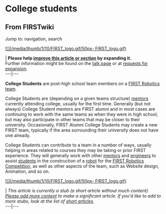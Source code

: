 # College students

## From FIRSTwiki

Jump to: navigation, search

[![](/media/thumb/1/10/FIRST_logo.gif/50px-
FIRST_logo.gif)](Image:FIRST_logo.gif)

| **Please help [improve this article or section](http://www.firstwiki.net/index.php?title=College_students&action=edit "http://www.firstwiki.net/index.php?title=College_students&action=edit") by expanding it.**<br>
Further information might be found on the [talk page](/index.php?title=Talk:College_students&action=edit "Talk:College
students") or at [requests for expansion](FIRSTwiki:Requests_for_expansion "FIRSTwiki:Requests for
expansion").<br>
---|---

**College Students** are post-high school team members on a [FIRST Robotics team](FIRST_Robotics_team "FIRST Robotics team").

College Students are (depending on a given teams structure) [mentors](Mentors "Mentors") currently attending college, usually for the first time. Generally (but not always) College Student mentors are FIRST alumni and in most cases are continuing to work with the same teams as when they were in high school, but may also participate in other teams that may be closer to their university. Occasionally, FIRST Alumni College Students may create a new FIRST team, typically if the area surrounding their university does not have one already.

College Students can contribute to a team in a number of ways, usually helping in areas related to courses they may be taking or prior FIRST experience. They will generally work with other [mentors](Mentors "Mentors") and [engineers](Engineers "Engineers") to assist [students](Students "Students") in the construction of a [robot](Robot "Robot") for the [FIRST Robotics Competition](first), as well as other aspects of the team, such as Website design, Animation, and so on.

[![](/media/thumb/1/10/FIRST_logo.gif/50px-
FIRST_logo.gif)](Image:FIRST_logo.gif)

| _This article is currently a stub (a short article without much content). [Please add more content](http://www.firstwiki.net/index.php?title=College_students&action=edit "http://www.firstwiki.net/index.php?title=College_students&action=edit") to make a significant article. If you'd like to add to more stubs, look at the list of [short articles](Special:Shortpages "Special:Shortpages")._<br>
---|---
